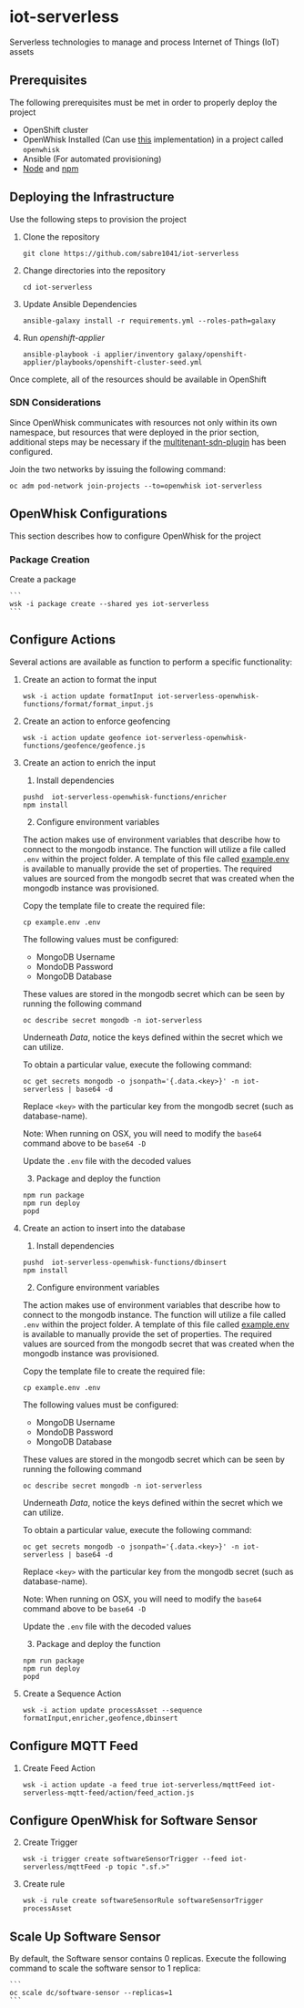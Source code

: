 # iot-serverless

Serverless technologies to manage and process Internet of Things (IoT) assets

## Prerequisites

The following prerequisites must be met in order to properly deploy the project

* OpenShift cluster
* OpenWhisk Installed (Can use [this](https://github.com/projectodd/openwhisk-openshift) implementation) in a project called `openwhisk`
* Ansible (For automated provisioning)
* [Node](https://nodejs.org/en/) and [npm](https://www.npmjs.com/)

## Deploying the Infrastructure

Use the following steps to provision the project

1. Clone the repository
   
    ```
    git clone https://github.com/sabre1041/iot-serverless
    ```

2. Change directories into the repository

    ```
    cd iot-serverless
    ```

3. Update Ansible Dependencies

    ```
    ansible-galaxy install -r requirements.yml --roles-path=galaxy
    ```

4. Run _openshift-applier_

    ```
    ansible-playbook -i applier/inventory galaxy/openshift-applier/playbooks/openshift-cluster-seed.yml
    ```

Once complete, all of the resources should be available in OpenShift

### SDN Considerations

Since OpenWhisk communicates with resources not only within its own namespace, but resources that were deployed in the prior section, additional steps may be necessary if the [multitenant-sdn-plugin](https://docs.openshift.com/container-platform/latest/install_config/configuring_sdn.html) has been configured. 

Join the two networks by issuing the following command:

```
oc adm pod-network join-projects --to=openwhisk iot-serverless
```

## OpenWhisk Configurations

This section describes how to configure OpenWhisk for the project

### Package Creation

Create a package

    ```
    wsk -i package create --shared yes iot-serverless
    ```

## Configure Actions

Several actions are available as function to perform a specific functionality:

1. Create an action to format the input

    ```
    wsk -i action update formatInput iot-serverless-openwhisk-functions/format/format_input.js
    ```

2. Create an action to enforce geofencing

    ```
    wsk -i action update geofence iot-serverless-openwhisk-functions/geofence/geofence.js
    ```


3. Create an action to enrich the input

    1. Install dependencies

    ```
    pushd  iot-serverless-openwhisk-functions/enricher
    npm install
    ```
    2. Configure environment variables

    The action makes use of environment variables that describe how to connect to the mongodb instance. The function will utilize a file called `.env` within the project folder. A template of this file called [example.env](iot-serverless-openwhisk-functions/enricher/example.env) is available to manually provide the set of properties. The required values are sourced from the mongodb secret that was created when the mongodb instance was provisioned.

    Copy the template file to create the required file:

    ```
    cp example.env .env
    ```

    The following values must be configured:

    * MongoDB Username
    * MondoDB Password
    * MongoDB Database

    These values are stored in the mongodb secret which can be seen by running the following command

    ```
    oc describe secret mongodb -n iot-serverless
    ```

    Underneath _Data_, notice the keys defined within the secret which we can utilize.

    To obtain a particular value, execute the following command:

    ```
    oc get secrets mongodb -o jsonpath='{.data.<key>}' -n iot-serverless | base64 -d
    ```

    Replace `<key>` with the particular key from the mongodb secret (such as database-name).

    Note: When running on OSX, you will need to modify the `base64` command above to be `base64 -D`

    Update the `.env` file with the decoded values

    3. Package and deploy the function

    ```
    npm run package
    npm run deploy
    popd 
    ```

4. Create an action to insert into the database

    1. Install dependencies

    ```
    pushd  iot-serverless-openwhisk-functions/dbinsert
    npm install
    ```
    2. Configure environment variables

    The action makes use of environment variables that describe how to connect to the mongodb instance. The function will utilize a file called `.env` within the project folder. A template of this file called [example.env](iot-serverless-openwhisk-functions/dbinsert/example.env) is available to manually provide the set of properties. The required values are sourced from the mongodb secret that was created when the mongodb instance was provisioned.

    Copy the template file to create the required file:

    ```
    cp example.env .env
    ```

    The following values must be configured:

    * MongoDB Username
    * MondoDB Password
    * MongoDB Database

    These values are stored in the mongodb secret which can be seen by running the following command

    ```
    oc describe secret mongodb -n iot-serverless
    ```

    Underneath _Data_, notice the keys defined within the secret which we can utilize.

    To obtain a particular value, execute the following command:

    ```
    oc get secrets mongodb -o jsonpath='{.data.<key>}' -n iot-serverless | base64 -d
    ```

    Replace `<key>` with the particular key from the mongodb secret (such as database-name).

    Note: When running on OSX, you will need to modify the `base64` command above to be `base64 -D`

    Update the `.env` file with the decoded values

    3. Package and deploy the function

    ```
    npm run package
    npm run deploy
    popd 
    ```

5. Create a Sequence Action

    ```
    wsk -i action update processAsset --sequence formatInput,enricher,geofence,dbinsert
    ```


## Configure MQTT Feed


1. Create Feed Action

    ```
    wsk -i action update -a feed true iot-serverless/mqttFeed iot-serverless-mqtt-feed/action/feed_action.js
    ```

## Configure OpenWhisk for Software Sensor

2. Create Trigger

    ```
    wsk -i trigger create softwareSensorTrigger --feed iot-serverless/mqttFeed -p topic ".sf.>"
    ```

3. Create rule

    ```
    wsk -i rule create softwareSensorRule softwareSensorTrigger processAsset
    ```

## Scale Up Software Sensor

By default, the Software sensor contains 0 replicas. Execute the following command to scale the software sensor to 1 replica:

    ```
    oc scale dc/software-sensor --replicas=1
    ```